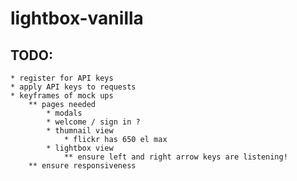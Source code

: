 # lightbox-vanilla

## TODO:
	* register for API keys
	* apply API keys to requests
	* keyframes of mock ups
		** pages needed
			* modals
			* welcome / sign in ?
			* thumnail view
				* flickr has 650 el max
			* lightbox view
				** ensure left and right arrow keys are listening!
		** ensure responsiveness
